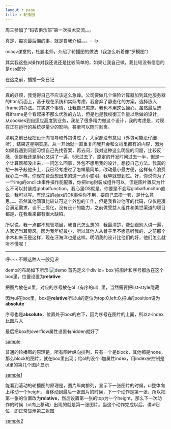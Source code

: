 ```yaml
---
layout : page
title : 轮播图
---
```

周三参加了“码农俱乐部”第一次技术交流。。。

真是，每次最后悔的事，就是自我介绍。。。- -b

miaov课堂的，杜鹏老师，介绍了轮播图的做法（我怎么听着像“罗模图”）

其实我这些js操作对我还说还是比较简单的，如果让我自己做，我比较没有信息的是css部分

在这之前，插播一条日记

***
真的好烦，我觉得自己不应该这么急躁。公司要做几个保险计算器加到其他服务器的html页面上，基于现在系统和实际考虑，我舍弃了静态化的方案，选择嵌入iframe的办法。其实这个事情，让我自己实施，我也不用这么操心。虽然最后选择iframe是个看起来不那么优雅的方法，但是也是我权衡工作量以后做的设计，从cookies到自适应高度到业务，我花了很多精力做这个设计，我的考虑是，对现在正在运行的系统尽量少的影响，甚至可以随时剥离。

清明之前已经把设计向领导和外包讲过了，大家都没有意见（外包可能没仔细听），结果这星期实施，从一开始就一直重复问我开会和文档里都有的内容，因为如果我遇到问题习惯自己先找答案，再去问，我对这种这么明显的问题，比较反感，但是我还是耐心又讲了一遍，5天过去了，原定的开发时间过去一半，但是一个计算器都没出来，一问怎么回事，外包不想用我的设计，想按自己方法。我真的想一棒子敲他头上，我已经考虑过了怎样最简单，改动最小最方便，这样有点浪费我心血一样。你现在费劲想出来的这一点小聪明，我早就想到过。好，你说你为了一个img的onclick事件操作能配置，你把img封装成组件可以，但是图片置灰为什么不可以封装成globalfunction，我心里OS就是，你要是不会写globalfunciton直说，我可以写。有现成的ajax的OK事件你不用，要自己去攒一套，是什么意思。。。虽然其他同事比较认可这个外包的工作，但是我看过他写的代码，仅仅是凑合满足需求，谈不上优化，没有设计的能力，之前做受益人组件和美世渠道的项目都是，在我看来都有很大缺陷。


所以说，我一点都不想管项目，我自己怎么想的，我最清楚，费劲跟别人讲一遍，人家还当耳旁风。因为我年纪最小，所以其他人从骨子里不愿意听我的，之前那个李木和朱玉是这样，现在汪海洋也是这样。明明我的设计比他们的好，他们怎么就听不懂呢！
***

呼~~~不跟这种人一般见识

demo的布局如下所示
![demo](http://wtt9906.github.com/jekyll_demo/image/tk_demo.jpg)
首先定义个div id='box'把图片和序号都放在这个box里，位置设置为**relative**

把图片放在ul里，对应的序号放在ol（有序的ul）里，当然需要把list-style隐藏

因为ul在box里，box是**relative**所以ul的定位为top:0,left:0,把ul的position设为**absolute**

序号也是**absolute**，位置处于box的右下，因为序号在图片的上面，所以z-index比图片大

最后把box的overflow属性设置有hidden就好了

[sample](http://wtt9906.github.com/jekyll_demo/demo/demo.html)

普通的轮播图的原理是，所有图片纵向排列，只有一个是block，其他都是none，那么block的图片，就在box里出现；给ol的没个li加属性index，用index来控制是ul里的第几个图片显示

[sample1](http://wtt9906.github.com/jekyll_demo/demo/demo1.html)

能看到滚动的轮播图的原理是，图片纵向排列，显示下一张图片的时候，ul整体向上移动一个height，当移动到最后一张图片的时候，下一个动作是第一张，所以把第一张的位置改为**relative**，然后设置第一张的top为一个height，那么下一次动作的时候（ul向上移动）出现的就是第一张图片。当这个动作完成以后，讲ul归位，即正常显示第二张图

[sample2](http://wtt9906.github.com/jekyll_demo/demo/demo2.html)

